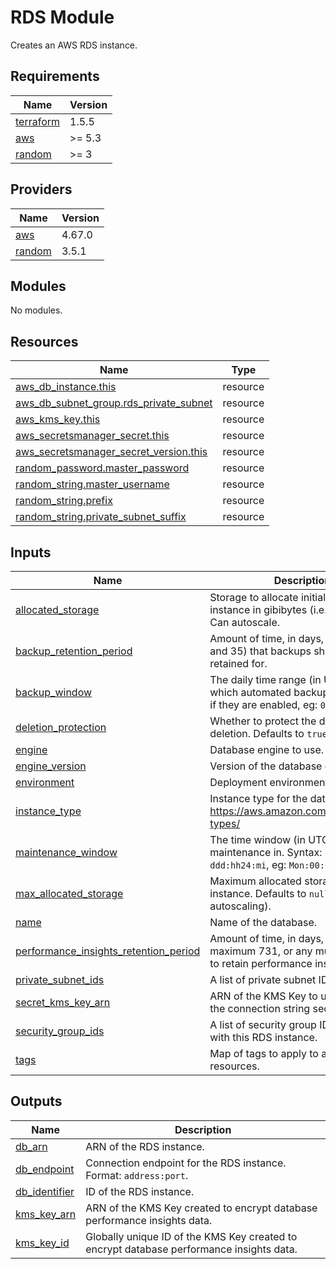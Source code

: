 # RDS Module

Creates an AWS RDS instance.

<!-- BEGINNING OF PRE-COMMIT-TERRAFORM DOCS HOOK -->
## Requirements

| Name | Version |
|------|---------|
| <a name="requirement_terraform"></a> [terraform](#requirement\_terraform) | 1.5.5 |
| <a name="requirement_aws"></a> [aws](#requirement\_aws) | >= 5.3 |
| <a name="requirement_random"></a> [random](#requirement\_random) | >= 3 |

## Providers

| Name | Version |
|------|---------|
| <a name="provider_aws"></a> [aws](#provider\_aws) | 4.67.0 |
| <a name="provider_random"></a> [random](#provider\_random) | 3.5.1 |

## Modules

No modules.

## Resources

| Name | Type |
|------|------|
| [aws_db_instance.this](https://registry.terraform.io/providers/hashicorp/aws/latest/docs/resources/db_instance) | resource |
| [aws_db_subnet_group.rds_private_subnet](https://registry.terraform.io/providers/hashicorp/aws/latest/docs/resources/db_subnet_group) | resource |
| [aws_kms_key.this](https://registry.terraform.io/providers/hashicorp/aws/latest/docs/resources/kms_key) | resource |
| [aws_secretsmanager_secret.this](https://registry.terraform.io/providers/hashicorp/aws/latest/docs/resources/secretsmanager_secret) | resource |
| [aws_secretsmanager_secret_version.this](https://registry.terraform.io/providers/hashicorp/aws/latest/docs/resources/secretsmanager_secret_version) | resource |
| [random_password.master_password](https://registry.terraform.io/providers/hashicorp/random/latest/docs/resources/password) | resource |
| [random_string.master_username](https://registry.terraform.io/providers/hashicorp/random/latest/docs/resources/string) | resource |
| [random_string.prefix](https://registry.terraform.io/providers/hashicorp/random/latest/docs/resources/string) | resource |
| [random_string.private_subnet_suffix](https://registry.terraform.io/providers/hashicorp/random/latest/docs/resources/string) | resource |

## Inputs

| Name | Description | Type | Default | Required |
|------|-------------|------|---------|:--------:|
| <a name="input_allocated_storage"></a> [allocated\_storage](#input\_allocated\_storage) | Storage to allocate initially to the instance in gibibytes (i.e. 2^30 bytes). Can autoscale. | `number` | `5` | no |
| <a name="input_backup_retention_period"></a> [backup\_retention\_period](#input\_backup\_retention\_period) | Amount of time, in days, (between 0 and 35) that backups should be retained for. | `number` | `30` | no |
| <a name="input_backup_window"></a> [backup\_window](#input\_backup\_window) | The daily time range (in UTC) during which automated backups are created if they are enabled, eg: `09:46-10:16` | `string` | n/a | yes |
| <a name="input_deletion_protection"></a> [deletion\_protection](#input\_deletion\_protection) | Whether to protect the database from deletion. Defaults to `true`. | `bool` | `true` | no |
| <a name="input_engine"></a> [engine](#input\_engine) | Database engine to use. | `string` | n/a | yes |
| <a name="input_engine_version"></a> [engine\_version](#input\_engine\_version) | Version of the database engine to use. | `string` | n/a | yes |
| <a name="input_environment"></a> [environment](#input\_environment) | Deployment environment. | `string` | n/a | yes |
| <a name="input_instance_type"></a> [instance\_type](#input\_instance\_type) | Instance type for the database. See https://aws.amazon.com/rds/instance-types/ | `string` | n/a | yes |
| <a name="input_maintenance_window"></a> [maintenance\_window](#input\_maintenance\_window) | The time window (in UTC) to perform maintenance in. Syntax: `ddd:hh24:mi-ddd:hh24:mi`, eg: `Mon:00:00-Mon:01:30`. | `string` | n/a | yes |
| <a name="input_max_allocated_storage"></a> [max\_allocated\_storage](#input\_max\_allocated\_storage) | Maximum allocated storage for the instance. Defaults to `null` (no autoscaling). | `number` | `null` | no |
| <a name="input_name"></a> [name](#input\_name) | Name of the database. | `string` | n/a | yes |
| <a name="input_performance_insights_retention_period"></a> [performance\_insights\_retention\_period](#input\_performance\_insights\_retention\_period) | Amount of time, in days, (minimum 7, maximum 731, or any multiple of 31) to retain performance insights data. | `number` | `31` | no |
| <a name="input_private_subnet_ids"></a> [private\_subnet\_ids](#input\_private\_subnet\_ids) | A list of private subnet IDs | `list(string)` | n/a | yes |
| <a name="input_secret_kms_key_arn"></a> [secret\_kms\_key\_arn](#input\_secret\_kms\_key\_arn) | ARN of the KMS Key to use to encrypt the connection string secret. | `string` | n/a | yes |
| <a name="input_security_group_ids"></a> [security\_group\_ids](#input\_security\_group\_ids) | A list of security group IDs to associate with this RDS instance. | `list(string)` | `null` | no |
| <a name="input_tags"></a> [tags](#input\_tags) | Map of tags to apply to all taggable resources. | `map(string)` | `{}` | no |

## Outputs

| Name | Description |
|------|-------------|
| <a name="output_db_arn"></a> [db\_arn](#output\_db\_arn) | ARN of the RDS instance. |
| <a name="output_db_endpoint"></a> [db\_endpoint](#output\_db\_endpoint) | Connection endpoint for the RDS instance. Format: `address:port`. |
| <a name="output_db_identifier"></a> [db\_identifier](#output\_db\_identifier) | ID of the RDS instance. |
| <a name="output_kms_key_arn"></a> [kms\_key\_arn](#output\_kms\_key\_arn) | ARN of the KMS Key created to encrypt database performance insights data. |
| <a name="output_kms_key_id"></a> [kms\_key\_id](#output\_kms\_key\_id) | Globally unique ID of the KMS Key created to encrypt database performance insights data. |
<!-- END OF PRE-COMMIT-TERRAFORM DOCS HOOK -->
